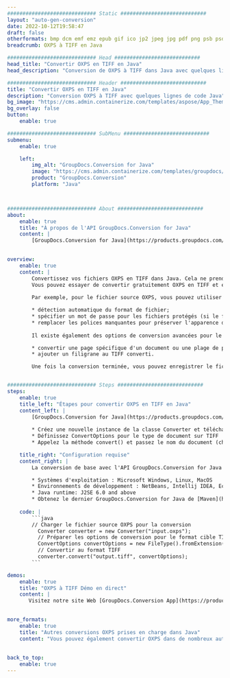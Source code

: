 ```yaml
---
############################# Static ############################
layout: "auto-gen-conversion"
date: 2022-10-12T19:58:47
draft: false
otherformats: bmp dcm emf emz epub gif ico jp2 jpeg jpg pdf png psb psd svg svgz tex tga tif tiff webp wmf wmz xps
breadcrumb: OXPS à TIFF en Java

############################# Head ############################
head_title: "Convertir OXPS en TIFF en Java"
head_description: "Conversion de OXPS à TIFF dans Java avec quelques lignes de code. Convertissez plus de 160 formats de fichiers à l'aide de l'API de conversion de documents GroupDocs pour Java"

############################# Header ############################
title: "Convertir OXPS en TIFF en Java"
description: "Conversion OXPS à TIFF avec quelques lignes de code Java"
bg_image: "https://cms.admin.containerize.com/templates/aspose/App_Themes/V3/images/bg/header1.png"
bg_overlay: false
button:
    enable: true

############################# SubMenu ############################
submenu:
    enable: true

    left:
        img_alt: "GroupDocs.Conversion for Java"
        image: "https://cms.admin.containerize.com/templates/groupdocs/images/product-logos/90x90-noborder/groupdocs-conversion-java.png"
        product: "GroupDocs.Conversion"
        platform: "Java"



############################# About ############################
about:
    enable: true
    title: "À propos de l'API GroupDocs.Conversion for Java"
    content: |
        [GroupDocs.Conversion for Java](https://products.groupdocs.com/conversion/java/) est une API de conversion de format de fichier avancée pour la conversion entre les formats d'image et de document populaires tels que Microsoft Office, OpenDocument, PDF, HTML, e-mail, CAO. et bien plus encore avec seulement quelques lignes de code. L'API native détecte automatiquement les formats des documents originaux et propose de nombreuses options de personnalisation des documents convertis. Outre la fonction d'extraction d'informations d'un document, il prend également en charge la mise en cache des résultats de conversion sur le disque local par défaut. Cependant, tout type de stockage de cache peut être pris en charge en implémentant les interfaces appropriées - Amazon S3, Dropbox, Google Drive, Windows Azure, Reddis ou tout autre.
    

overview:
    enable: true
    content: |
        Convertissez vos fichiers OXPS en TIFF dans Java. Cela ne prend que quelques lignes de code Java sur n'importe quelle plate-forme de votre choix, telle que Windows, Linux, macOS.
        Vous pouvez essayer de convertir gratuitement OXPS en TIFF et évaluer la qualité des résultats de conversion. En plus des scripts de conversion de fichiers simples, vous pouvez essayer des options plus sophistiquées pour charger le fichier source OXPS et stocker la sortie TIFF. 
        
        Par exemple, pour le fichier source OXPS, vous pouvez utiliser les options de chargement suivantes :

        * détection automatique du format de fichier;
        * spécifier un mot de passe pour les fichiers protégés (si le format de fichier le prend en charge);
        * remplacer les polices manquantes pour préserver l'apparence du document.
        
        Il existe également des options de conversion avancées pour le fichier TIFF :

        * convertir une page spécifique d'un document ou une plage de pages;
        * ajouter un filigrane au TIFF converti.

        Une fois la conversion terminée, vous pouvez enregistrer le fichier TIFF dans votre chemin de fichier local ou dans un stockage tiers tel que FTP, Amazon S3, Google Drive, Dropbox, etc. Veuillez noter - pour convertir OXPS à TIFF, vous n'avez pas besoin d'installer de logiciel supplémentaire, tel que MS Office, Open Office, Adobe Acrobat Reader, etc.


############################# Steps ############################
steps:
    enable: true
    title_left: "Étapes pour convertir OXPS en TIFF en Java"
    content_left: |
        [GroupDocs.Conversion for Java](https://products.groupdocs.com/conversion/java/) permet aux développeurs de convertir facilement le fichier OXPS en TIFF avec quelques lignes de code.
        
        * Créez une nouvelle instance de la classe Converter et téléchargez le fichier OXPS avec le chemin complet
        * Définissez ConvertOptions pour le type de document sur TIFF
        * Appelez la méthode convert() et passez le nom du document (chemin complet) et le format (TIFF) en tant que paramètre

    title_right: "Configuration requise"
    content_right: |
        La conversion de base avec l'API GroupDocs.Conversion for Java peut être effectuée avec seulement quelques lignes de code. Nos API sont prises en charge sur toutes les principales plates-formes et systèmes d'exploitation. Avant d'exécuter le code ci-dessous, assurez-vous que les prérequis suivants sont installés sur votre système.

        * Systèmes d'exploitation : Microsoft Windows, Linux, MacOS
        * Environnements de développement : NetBeans, Intellij IDEA, Eclipse, etc.
        * Java runtime: J2SE 6.0 and above
        * Obtenez le dernier GroupDocs.Conversion for Java de [Maven](https://repository.groupdocs.com/webapp/#/artifacts/browse/tree/General/repo/com/groupdocs/groupdocs-conversion)
         
    code: |
        ```java    
        // Charger le fichier source OXPS pour la conversion
          Converter converter = new Converter("input.oxps");
          // Préparer les options de conversion pour le format cible TIFF
          ConvertOptions convertOptions = new FileType().fromExtension("tiff").getConvertOptions();
          // Convertir au format TIFF
          converter.convert("output.tiff", convertOptions);
        ```

demos:
    enable: true
    title: "OXPS à TIFF Démo en direct"
    content: |
       Visitez notre site Web [GroupDocs.Conversion App](https://products.groupdocs.app/conversion/family) et essayez la conversion OXPS à TIFF maintenant. La démo gratuite présente les avantages suivants
          

more_formats:
    enable: true
    title: "Autres conversions OXPS prises en charge dans Java"
    content: "Vous pouvez également convertir OXPS dans de nombreux autres formats de fichiers. Veuillez consulter la liste ci-dessous."
       
       
back_to_top:
    enable: true
---
```

